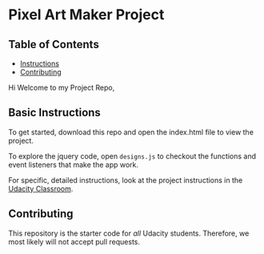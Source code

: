 # Pixel Art Maker Project

## Table of Contents

* [Instructions](#instructions)
* [Contributing](#contributing)

Hi Welcome to my Project Repo,

## Basic Instructions

To get started, download this repo and open the index.html file to view the project.

To explore the jquery code, open `designs.js` to checkout the functions and event listeners that make the app work.

For specific, detailed instructions, look at the project instructions in the [Udacity Classroom](https://classroom.udacity.com/me).

## Contributing

This repository is the starter code for _all_ Udacity students. Therefore, we most likely will not accept pull requests.
